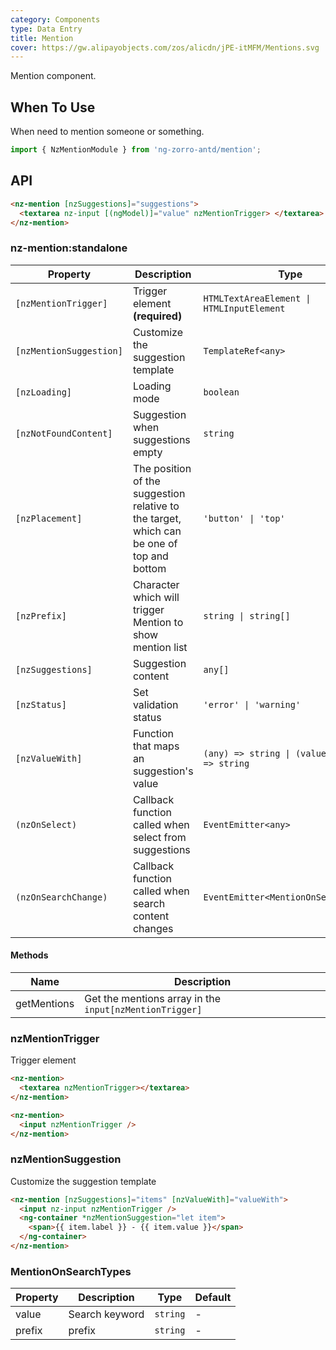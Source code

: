 ```yaml
---
category: Components
type: Data Entry
title: Mention
cover: https://gw.alipayobjects.com/zos/alicdn/jPE-itMFM/Mentions.svg
---
```


Mention component.

## When To Use

When need to mention someone or something.

```ts
import { NzMentionModule } from 'ng-zorro-antd/mention';
```

## API

```html
<nz-mention [nzSuggestions]="suggestions">
  <textarea nz-input [(ngModel)]="value" nzMentionTrigger> </textarea>
</nz-mention>
```

### nz-mention:standalone

| Property                | Description                                                                               | Type                                           | Default                          |
| ----------------------- | ----------------------------------------------------------------------------------------- | ---------------------------------------------- | -------------------------------- |
| `[nzMentionTrigger]`    | Trigger element **(required)**                                                            | `HTMLTextAreaElement \| HTMLInputElement`      | -                                |
| `[nzMentionSuggestion]` | Customize the suggestion template                                                         | `TemplateRef<any>`                             | -                                |
| `[nzLoading]`           | Loading mode                                                                              | `boolean`                                      | `false`                          |
| `[nzNotFoundContent]`   | Suggestion when suggestions empty                                                         | `string`                                       | `'无匹配结果，轻敲空格完成输入'` |
| `[nzPlacement]`         | The position of the suggestion relative to the target, which can be one of top and bottom | `'button' \| 'top'`                            | `'bottom'`                       |
| `[nzPrefix]`            | Character which will trigger Mention to show mention list                                 | `string \| string[]`                           | `'@'`                            |
| `[nzSuggestions]`       | Suggestion content                                                                        | `any[]`                                        | `[]`                             |
| `[nzStatus]`            | Set validation status                                                                     | `'error' \| 'warning'`                         | -                                |
| `[nzValueWith]`         | Function that maps an suggestion's value                                                  | `(any) => string \| (value: string) => string` |
| `(nzOnSelect)`          | Callback function called when select from suggestions                                     | `EventEmitter<any>`                            | -                                |
| `(nzOnSearchChange)`    | Callback function called when search content changes                                      | `EventEmitter<MentionOnSearchTypes>`           | -                                |

#### Methods

| Name        | Description                                             |
| ----------- | ------------------------------------------------------- |
| getMentions | Get the mentions array in the `input[nzMentionTrigger]` |

### nzMentionTrigger

Trigger element

```html
<nz-mention>
  <textarea nzMentionTrigger></textarea>
</nz-mention>
```

```html
<nz-mention>
  <input nzMentionTrigger />
</nz-mention>
```

### nzMentionSuggestion

Customize the suggestion template

```html
<nz-mention [nzSuggestions]="items" [nzValueWith]="valueWith">
  <input nz-input nzMentionTrigger />
  <ng-container *nzMentionSuggestion="let item">
    <span>{{ item.label }} - {{ item.value }}</span>
  </ng-container>
</nz-mention>
```

### MentionOnSearchTypes

| Property | Description    | Type     | Default |
| -------- | -------------- | -------- | ------- |
| value    | Search keyword | `string` | -       |
| prefix   | prefix         | `string` | -       |
